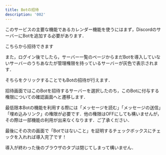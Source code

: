 ```yaml
---
title: Botの招待
description: '002'
---
```


このサービスの主要な機能であるカレンダー機能を使うにはまず，DiscordのサーバーにBotを追加する必要があります．

<Btn
  outlined
  color="secondary"
  :external="true"
  to="https://discord.com/api/oauth2/authorize?client_id=771795045543313409&permissions=537193536&scope=bot">
  こちらから招待できます
</Btn>

また，ログイン後でしたら，サーバー一覧のページからまだBotを導入していないサーバーのうちあなたが管理権限を持っているサーバーが灰色で表示されます．

<VImage src="/docs/serverselect.png"></VImage>

そちらをクリックすることでもBotの招待が行えます．

招待画面ではこのBotを招待するサーバーを選択したのち，このBotに付与する権限についての確認画面へと遷移します．

<VImage src="/docs/permissions.png"></VImage>

最低限本Botの機能を利用する際には「メッセージを読む」「メッセージの送信」「埋め込みリンク」の権限が必要です．他の権限はOFFにしても構いませんが，その際は一部機能の利用が出来なくなります．ご了承ください．

最後にその次の画面で「Botではないこと」を証明するチェックボックスにチェックを入れれば導入完了です！

導入が終わった後のブラウザのタブは閉じてしまって構いません．
